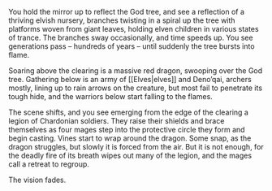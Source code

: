 You hold the mirror up to reflect the God tree, and see a reflection of a thriving elvish nursery, branches twisting in a spiral up the tree with platforms woven from giant leaves, holding elven children in various states of trance. The branches sway occasionally, and time speeds up. You see generations pass – hundreds of years – until suddenly the tree bursts into flame.

Soaring above the clearing is a massive red dragon, swooping over the God tree. Gathering below is an army of [[Elves|elves]] and Deno’qai, archers mostly, lining up to rain arrows on the creature, but most fail to penetrate its tough hide, and the warriors below start falling to the flames. 

The scene shifts, and you see emerging from the edge of the clearing a legion of Chardonian soldiers. They raise their shields and brace themselves as four mages step into the protective circle they form and begin casting. Vines start to wrap around the dragon. Some snap, as the dragon struggles, but slowly it is forced from the air. But it is not enough, for the deadly fire of its breath wipes out many of the legion, and the mages call a retreat to regroup. 

The vision fades.